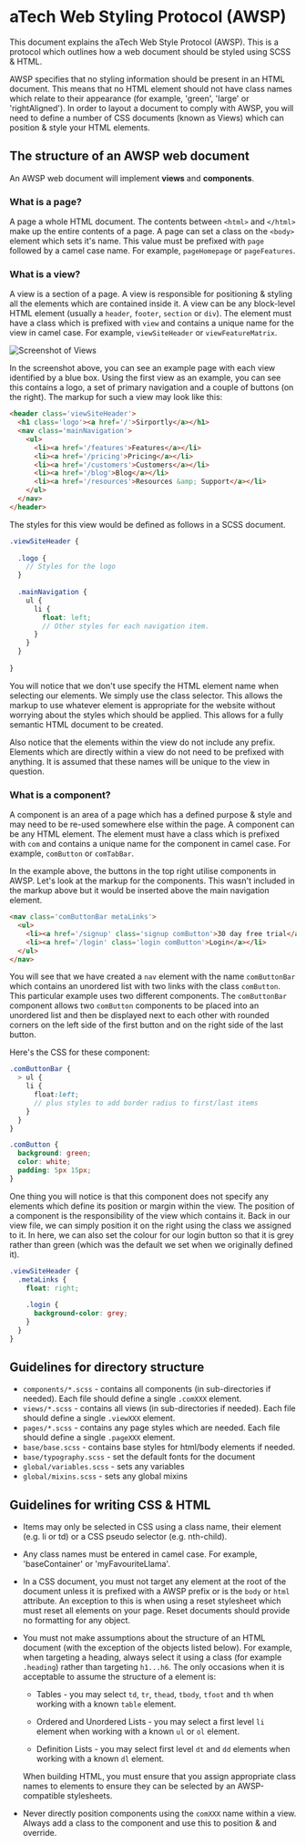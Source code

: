 # aTech Web Styling Protocol (AWSP)

This document explains the aTech Web Style Protocol (AWSP). This is a protocol which outlines how a web document should be styled using SCSS & HTML. 

AWSP specifies that no styling information should be present in an HTML document. This means that no HTML element should not have class names which relate to their appearance (for example, 'green', 'large' or 'rightAligned'). In order to layout a document to comply with AWSP, you will need to define a number of CSS documents (known as Views) which can position & style your HTML elements.

## The structure of an AWSP web document

An AWSP web document will implement **views** and **components**. 

### What is a page?

A page a whole HTML document. The contents between `<html>` and `</html>` make up the entire contents of a page. A page can set a class on the `<body>` element which sets it's name. This value must be prefixed with `page` followed by a camel case name. For example, `pageHomepage` or `pageFeatures`.

### What is a view?

A view is a section of a page. A view is responsible for positioning & styling all the elements which are contained inside it. A view can be any block-level HTML element (usually a `header`, `footer`, `section` or `div`). The element must have a class which is prefixed with `view` and contains a unique name for the view in camel case. For example, `viewSiteHeader` or `viewFeatureMatrix`.

![Screenshot of Views](http://s.adamcooke.io/14/epB07.png)

In the screenshot above, you can see an example page with each view identified by a blue box. Using the first view as an example, you can see this contains a logo, a set of primary navigation and a couple of buttons (on the right). The markup for such a view may look like this:

```html
<header class='viewSiteHeader'>
  <h1 class='logo'><a href='/'>Sirportly</a></h1>
  <nav class='mainNavigation'>
    <ul>
      <li><a href='/features'>Features</a></li>
      <li><a href='/pricing'>Pricing</a></li>
      <li><a href='/customers'>Customers</a></li>
      <li><a href='/blog'>Blog</a></li>
      <li><a href='/resources'>Resources &amp; Support</a></li>
    </ul>
  </nav>
</header>
```

The styles for this view would be defined as follows in a SCSS document.

```scss
.viewSiteHeader {
  
  .logo {
    // Styles for the logo
  }
  
  .mainNavigation {
    ul {
      li {
        float: left;
        // Other styles for each navigation item.
      }
    }
  }
  
}
```

You will notice that we don't use specify the HTML element name when selecting our elements. We simply use the class selector. This allows the markup to use whatever element is appropriate for the website without worrying about the styles which should be applied. This allows for a fully semantic HTML document to be created.

Also notice that the elements within the view do not include any prefix. Elements which are directly within a view do not need to be prefixed with anything. It is assumed that these names will be unique to the view in question.

### What is a component?

A component is an area of a page which has a defined purpose & style and may need to be re-used somewhere else within the page. A component can be any HTML element. The element must have a class which is prefixed with `com` and contains a unique name for the component in camel case. For example, `comButton` or `comTabBar`.

In the example above, the buttons in the top right utilise components in AWSP. Let's look at the markup for the components. This wasn't included in the markup above but it would be inserted above the main navigation element.

```html
<nav class='comButtonBar metaLinks'>
  <ul>
    <li><a href='/signup' class='signup comButton'>30 day free trial</a></li>
    <li><a href='/login' class='login comButton'>Login</a></li>
  </ul>
</nav>
```

You will see that we have created a `nav` element with the name `comButtonBar` which contains an unordered list with two links with the class `comButton`. This particular example uses two different components. The `comButtonBar` component allows two `comButton` components to be placed into an unordered list and then be displayed next to each other with rounded corners on the left side of the first button and on the right side of the last button.

Here's the CSS for these component:

```scss
.comButtonBar {
  > ul {
    li {
      float:left;
      // plus styles to add border radius to first/last items
    }
  }
}

.comButton {
  background: green;
  color: white;
  padding: 5px 15px;
}
```

One thing you will notice is that this component does not specify any elements which define its position or margin within the view. The position of a component is the responsibility of the view which contains it. Back in our view file, we can simply
position it on the right using the class we assigned to it. In here, we can also set the colour for our login button so that it is grey rather than green (which was the default we set when we originally defined it).

```scss
.viewSiteHeader {
  .metaLinks {
    float: right;
    
    .login {
      background-color: grey;
    }
  }
}
```

## Guidelines for directory structure

* `components/*.scss` - contains all components (in sub-directories if needed). Each file should define a single `.comXXX` element.
* `views/*.scss` - contains all views (in sub-directories if needed). Each file should define a single `.viewXXX` element.
* `pages/*.scss` - contains any page styles which are needed. Each file should define a single `.pageXXX` element.
* `base/base.scss` - contains base styles for html/body elements if needed.
* `base/typography.scss` - set the default fonts for the document
* `global/variables.scss` - sets any variables
* `global/mixins.scss` - sets any global mixins

## Guidelines for writing CSS & HTML

* Items may only be selected in CSS using a class name, their element (e.g. li or td) or a CSS pseudo selector (e.g. nth-child).

* Any class names must be entered in camel case. For example, 'baseContainer' or 'myFavouriteLlama'.

* In a CSS document, you must not target any element at the root of the document unless it is prefixed with a AWSP prefix or is the `body` or `html` attribute. An exception to this is when using a reset stylesheet which must reset all elements on your page. Reset documents should provide no formatting for any object.

* You must not make assumptions about the structure of an HTML document (with the exception of the objects listed below). For example, when targeting a heading, always select it using a class (for example `.heading`) rather than targeting `h1...h6`. The only occasions when it is acceptable to assume the structure of a element is:

  * Tables - you may select `td`, `tr`, `thead`, `tbody`, `tfoot` and `th` when working with a known `table` element.
  
  * Ordered and Unordered Lists - you may select a first level `li` element when working with a known `ul` or `ol` element.
  
  * Definition Lists - you may select first level `dt` and `dd` elements when working with a known `dl` element.
  
  When building HTML, you must ensure that you assign appropriate class names to elements to ensure they can be selected by an AWSP-compatible stylesheets.

* Never directly position components using the `comXXX` name within a view. Always add a class to the component and use this to position & and override.
